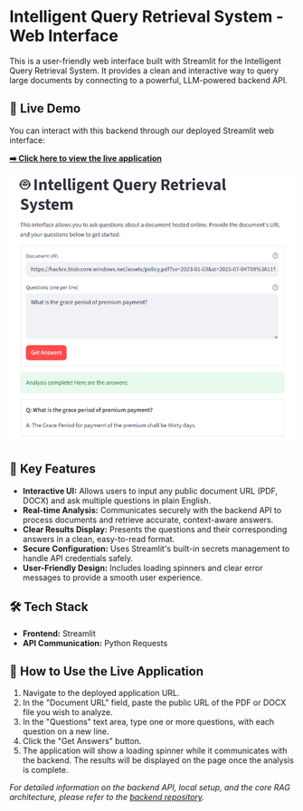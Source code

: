 # Intelligent Query Retrieval System - Web Interface

This is a user-friendly web interface built with Streamlit for the Intelligent Query Retrieval System. It provides a clean and interactive way to query large documents by connecting to a powerful, LLM-powered backend API.

## 🚀 Live Demo

You can interact with this backend through our deployed Streamlit web interface:

[**➡️ Click here to view the live application**](https://intelligent-query-retrieval-system-ui.streamlit.app/)

![alt text](image.png)

## 🚀 Key Features

- **Interactive UI:** Allows users to input any public document URL (PDF, DOCX) and ask multiple questions in plain English.
- **Real-time Analysis:** Communicates securely with the backend API to process documents and retrieve accurate, context-aware answers.
- **Clear Results Display:** Presents the questions and their corresponding answers in a clean, easy-to-read format.
- **Secure Configuration:** Uses Streamlit's built-in secrets management to handle API credentials safely.
- **User-Friendly Design:** Includes loading spinners and clear error messages to provide a smooth user experience.

## 🛠️ Tech Stack

- **Frontend:** Streamlit
- **API Communication:** Python Requests

## 📖 How to Use the Live Application

1.  Navigate to the deployed application URL.
2.  In the "Document URL" field, paste the public URL of the PDF or DOCX file you wish to analyze.
3.  In the "Questions" text area, type one or more questions, with each question on a new line.
4.  Click the "Get Answers" button.
5.  The application will show a loading spinner while it communicates with the backend. The results will be displayed on the page once the analysis is complete.

_For detailed information on the backend API, local setup, and the core RAG architecture, please refer to the [backend repository](https://github.com/arbin-mahato/Intelligent-Query-Retrieval-System.git)._
